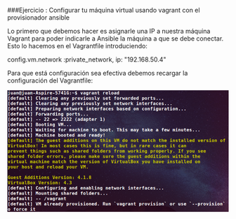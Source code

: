 ###Ejercicio : Configurar tu máquina virtual usando vagrant con el provisionador ansible

Lo primero que debemos hacer es asignarle una IP a nuestra máquina Vagrant para poder indicarle a Ansible la máquina a que se debe conectar. Esto lo hacemos en  el Vagrantfile introduciendo:

config.vm.network :private_network, ip: "192.168.50.4"

Para que está configuración sea efectiva debemos recargar la configuración del Vagrantfile:

![](ejercicio8.png)
